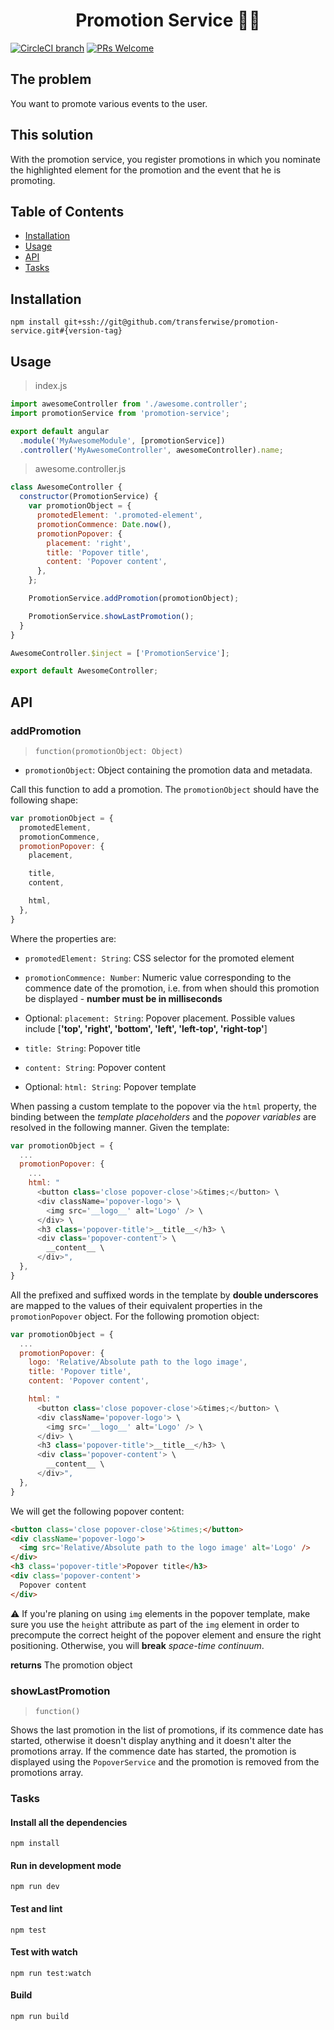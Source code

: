 <h1 align="center">
  Promotion Service 🍾💨
</h1>

[![CircleCI branch](https://img.shields.io/circleci/project/github/transferwise/promotion-service/master.svg?style=flat-square)]()
[![PRs Welcome](https://img.shields.io/badge/PRs-welcome-brightgreen.svg?style=flat-square)](http://makeapullrequest.com)

## The problem

You want to promote various events to the user.

## This solution

With the promotion service, you register promotions in which you nominate the highlighted element for the promotion and the event that he is promoting.

## Table of Contents
- [Installation](#installation)
- [Usage](#usage)
- [API](#api)
- [Tasks](#tasks)

## Installation

```
npm install git+ssh://git@github.com/transferwise/promotion-service.git#{version-tag}
```

## Usage

> index.js

```javascript
import awesomeController from './awesome.controller';
import promotionService from 'promotion-service';

export default angular
  .module('MyAwesomeModule', [promotionService])
  .controller('MyAwesomeController', awesomeController).name;
```

> awesome.controller.js

```javascript
class AwesomeController {
  constructor(PromotionService) {
    var promotionObject = {
      promotedElement: '.promoted-element',
      promotionCommence: Date.now(),
      promotionPopover: {
        placement: 'right',
        title: 'Popover title',
        content: 'Popover content',
      },
    };

    PromotionService.addPromotion(promotionObject);

    PromotionService.showLastPromotion();
  }
}

AwesomeController.$inject = ['PromotionService'];

export default AwesomeController;

```

## API

### addPromotion

> `function(promotionObject: Object)`

- `promotionObject`: Object containing the promotion data and metadata.

Call this function to add a promotion. The `promotionObject` should have the following shape:

```javascript
var promotionObject = {
  promotedElement,
  promotionCommence,
  promotionPopover: {
    placement,

    title,
    content,

    html,
  },
}
```

Where the properties are:

- `promotedElement: String`: CSS selector for the promoted element
- `promotionCommence: Number`: Numeric value corresponding to the commence date of the promotion, i.e. from when should this promotion be displayed - **number must be in milliseconds**

- Optional: `placement: String`: Popover placement. Possible values include [**'top', 'right', 'bottom', 'left', 'left-top', 'right-top'**]
- `title: String`: Popover title
- `content: String`: Popover content
- Optional: `html: String`: Popover template

When passing a custom template to the popover via the `html` property, the binding between the *template placeholders* and the *popover variables* are resolved in the following manner. Given the template:

```javascript
var promotionObject = {
  ...
  promotionPopover: {
    ...
    html: "
      <button class='close popover-close'>&times;</button> \
      <div className='popover-logo'> \
        <img src='__logo__' alt='Logo' /> \
      </div> \
      <h3 class='popover-title'>__title__</h3> \
      <div class='popover-content'> \
        __content__ \
      </div>",
  },
}
```

All the prefixed and suffixed words in the template by **double underscores** are mapped to the values of their equivalent properties in the `promotionPopover` object. For the following promotion object:

```javascript
var promotionObject = {
  ...
  promotionPopover: {
    logo: 'Relative/Absolute path to the logo image',
    title: 'Popover title',
    content: 'Popover content',

    html: "
      <button class='close popover-close'>&times;</button> \
      <div className='popover-logo'> \
        <img src='__logo__' alt='Logo' /> \
      </div> \
      <h3 class='popover-title'>__title__</h3> \
      <div class='popover-content'> \
        __content__ \
      </div>",
  },
}
```

We will get the following popover content:

```html
<button class='close popover-close'>&times;</button>
<div className='popover-logo'>
  <img src='Relative/Absolute path to the logo image' alt='Logo' />
</div>
<h3 class='popover-title'>Popover title</h3>
<div class='popover-content'>
  Popover content
</div>
```

⚠️ If you're planing on using `img` elements in the popover template, make sure you use the `height` attribute as part of the `img` element in order to precompute the correct height of the popover element and ensure the right positioning. Otherwise, you will **break** _space-time continuum_.

**returns** The promotion object

### showLastPromotion

> `function()`

Shows the last promotion in the list of promotions, if its commence date has started, otherwise it doesn't display anything and it doesn't alter the promotions array. If the commence date has started, the promotion is displayed using the `PopoverService` and the promotion is removed from the promotions array.

### Tasks

#### Install all the dependencies

```
npm install
```

#### Run in development mode

```
npm run dev
```

#### Test and lint

```
npm test
```

#### Test with watch

```
npm run test:watch
```

#### Build

```
npm run build
```

